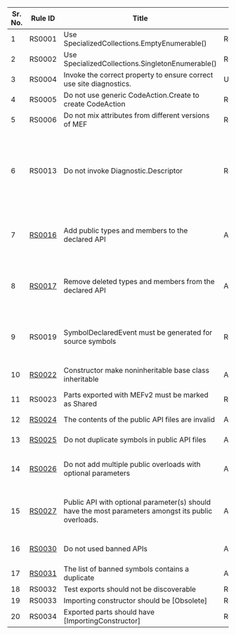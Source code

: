 
Sr. No. | Rule ID | Title | Category | Enabled | CodeFix | Description |
--------|---------|-------|----------|---------|---------|--------------------------------------------------------------------------------------------------------------|
1 | RS0001 | Use SpecializedCollections.EmptyEnumerable() | RoslyDiagnosticsPerformance | True | False | Use SpecializedCollections.EmptyEnumerable() |
2 | RS0002 | Use SpecializedCollections.SingletonEnumerable() | RoslyDiagnosticsPerformance | True | False | Use SpecializedCollections.SingletonEnumerable() |
3 | RS0004 | Invoke the correct property to ensure correct use site diagnostics. | Usage | False | False | Invoke the correct property to ensure correct use site diagnostics. |
4 | RS0005 | Do not use generic CodeAction.Create to create CodeAction | RoslyDiagnosticsPerformance | True | False | Do not use generic CodeAction.Create to create CodeAction |
5 | RS0006 | Do not mix attributes from different versions of MEF | RoslyDiagnosticsReliability | True | True | Do not mix attributes from different versions of MEF |
6 | RS0013 | Do not invoke Diagnostic.Descriptor | RoslyDiagnosticsPerformance | False | False | Accessing the Descriptor property of Diagnostic in compiler layer leads to unnecessary string allocations for fields of the descriptor that are not utilized in command line compilation. Hence, you should avoid accessing the Descriptor of the compiler diagnostics here. Instead you should directly access these properties off the Diagnostic type. |
7 | [RS0016](https://github.com/dotnet/roslyn-analyzers/blob/master/src/PublicApiAnalyzers/PublicApiAnalyzers.Help.md) | Add public types and members to the declared API | ApiDesign | True | False | All public types and members should be declared in PublicAPI.txt. This draws attention to API changes in the code reviews and source control history, and helps prevent breaking changes. |
8 | [RS0017](https://github.com/dotnet/roslyn-analyzers/blob/master/src/PublicApiAnalyzers/PublicApiAnalyzers.Help.md) | Remove deleted types and members from the declared API | ApiDesign | True | False | When removing a public type or member the corresponding entry in PublicAPI.txt should also be removed. This draws attention to API changes in the code reviews and source control history, and helps prevent breaking changes. |
9 | RS0019 | SymbolDeclaredEvent must be generated for source symbols | RoslyDiagnosticsReliability | False | False | Compilation event queue is required to generate symbol declared events for all declared source symbols. Hence, every source symbol type or one of its base types must generate a symbol declared event. |
10 | [RS0022](https://github.com/dotnet/roslyn-analyzers/blob/master/src/PublicApiAnalyzers/PublicApiAnalyzers.Help.md) | Constructor make noninheritable base class inheritable | ApiDesign | True | False | Constructor makes its noninheritable base class inheritable, thereby exposing its protected members. |
11 | RS0023 | Parts exported with MEFv2 must be marked as Shared | RoslyDiagnosticsReliability | True | True | Part exported with MEFv2 must be marked with the Shared attribute. |
12 | [RS0024](https://github.com/dotnet/roslyn-analyzers/blob/master/src/PublicApiAnalyzers/PublicApiAnalyzers.Help.md) | The contents of the public API files are invalid | ApiDesign | True | False | The contents of the public API files are invalid: {0} |
13 | [RS0025](https://github.com/dotnet/roslyn-analyzers/blob/master/src/PublicApiAnalyzers/PublicApiAnalyzers.Help.md) | Do not duplicate symbols in public API files | ApiDesign | True | False | The symbol '{0}' appears more than once in the public API files. |
14 | [RS0026](https://github.com/dotnet/roslyn/blob/master/docs/Adding%20Optional%20Parameters%20in%20Public%20API.md) | Do not add multiple public overloads with optional parameters | ApiDesign | True | False | Symbol '{0}' violates the backcompat requirement: 'Do not add multiple overloads with optional parameters'. See '{1}' for details. |
15 | [RS0027](https://github.com/dotnet/roslyn/blob/master/docs/Adding%20Optional%20Parameters%20in%20Public%20API.md) | Public API with optional parameter(s) should have the most parameters amongst its public overloads. | ApiDesign | True | False | Symbol '{0}' violates the backcompat requirement: 'Public API with optional parameter(s) should have the most parameters amongst its public overloads'. See '{1}' for details. |
16 | [RS0030](https://github.com/dotnet/roslyn-analyzers/blob/master/src/Microsoft.CodeAnalysis.BannedApiAnalyzers/BannedApiAnalyzers.Help.md) | Do not used banned APIs | ApiDesign | True | False | The symbol has been marked as banned in this project, and an alternate should be used instead. |
17 | [RS0031](https://github.com/dotnet/roslyn-analyzers/blob/master/src/Microsoft.CodeAnalysis.BannedApiAnalyzers/BannedApiAnalyzers.Help.md) | The list of banned symbols contains a duplicate | ApiDesign | True | False | The list of banned symbols contains a duplicate. |
18 | RS0032 | Test exports should not be discoverable | RoslyDiagnosticsReliability | False | True | Test exports should not be discoverable |
19 | RS0033 | Importing constructor should be [Obsolete] | RoslyDiagnosticsReliability | True | True | Importing constructor should be [Obsolete] |
20 | RS0034 | Exported parts should have [ImportingConstructor] | RoslyDiagnosticsReliability | True | True | Exported parts should have [ImportingConstructor] |
